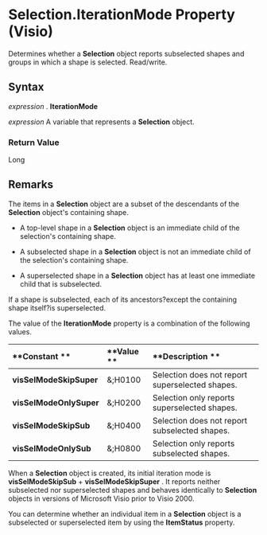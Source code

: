 
# Selection.IterationMode Property (Visio)

Determines whether a  **Selection** object reports subselected shapes and groups in which a shape is selected. Read/write.


## Syntax

 _expression_ . **IterationMode**

 _expression_ A variable that represents a **Selection** object.


### Return Value

Long


## Remarks

The items in a  **Selection** object are a subset of the descendants of the **Selection** object's containing shape.




- A top-level shape in a  **Selection** object is an immediate child of the selection's containing shape.
    
- A subselected shape in a  **Selection** object is not an immediate child of the selection's containing shape.
    
- A superselected shape in a  **Selection** object has at least one immediate child that is subselected.
    


If a shape is subselected, each of its ancestors?except the containing shape itself?is superselected.

The value of the  **IterationMode** property is a combination of the following values.



|**Constant **|**Value **|**Description **|
|:-----|:-----|:-----|
| **visSelModeSkipSuper**|&;H0100 |Selection does not report superselected shapes. |
| **visSelModeOnlySuper**|&;H0200 |Selection only reports superselected shapes. |
| **visSelModeSkipSub**|&;H0400 |Selection does not report subselected shapes. |
| **visSelModeOnlySub**|&;H0800 |Selection only reports subselected shapes. |
When a  **Selection** object is created, its initial iteration mode is **visSelModeSkipSub** + **visSelModeSkipSuper** . It reports neither subselected nor superselected shapes and behaves identically to **Selection** objects in versions of Microsoft Visio prior to Visio 2000.

You can determine whether an individual item in a  **Selection** object is a subselected or superselected item by using the **ItemStatus** property.

